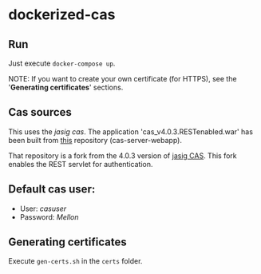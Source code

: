 # dockerized-cas

## Run

Just execute `docker-compose up`.

NOTE: If you want to create your own certificate (for HTTPS), see the '__Generating certificates__' sections.

## Cas sources

This uses the _jasig cas_. The application 'cas_v4.0.3.RESTenabled.war' has been built from [this](https://github.com/j-fuentes/cas) repository (cas-server-webapp).

That repository is a fork from the 4.0.3 version of [jasig CAS](https://github.com/j-fuentes/cas). This fork enables the REST servlet for authentication.

## Default cas user:

- User: _casuser_
- Password: _Mellon_

## Generating certificates

Execute `gen-certs.sh` in the `certs` folder.
